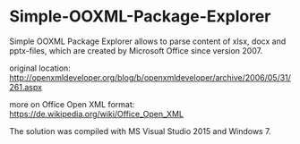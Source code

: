 # Simple-OOXML-Package-Explorer
Simple OOXML Package Explorer allows to parse content of xlsx, docx and pptx-files, 
which are created by Microsoft Office since version 2007.

original location:
http://openxmldeveloper.org/blog/b/openxmldeveloper/archive/2006/05/31/261.aspx

more on Office Open XML format: 
https://de.wikipedia.org/wiki/Office_Open_XML

The solution was compiled with MS Visual Studio 2015 and Windows 7.

